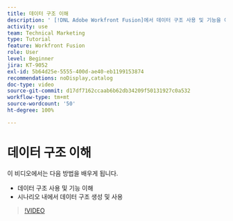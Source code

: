```yaml
---
title: 데이터 구조 이해
description: ' [!DNL Adobe Workfront Fusion]에서 데이터 구조 사용 및 기능을 이해하고, 시나리오 내에서 데이터 구조를 생성하고 사용하는 방법에 대해 알아봅니다.'
activity: use
team: Technical Marketing
type: Tutorial
feature: Workfront Fusion
role: User
level: Beginner
jira: KT-9052
exl-id: 5b64d25e-5555-400d-ae40-eb1199153874
recommendations: noDisplay,catalog
doc-type: video
source-git-commit: d17df7162ccaab6b62db34209f50131927c0a532
workflow-type: tm+mt
source-wordcount: '50'
ht-degree: 100%

---
```


# 데이터 구조 이해

이 비디오에서는 다음 방법을 배우게 됩니다.

* 데이터 구조 사용 및 기능 이해
* 시나리오 내에서 데이터 구조 생성 및 사용

>[!VIDEO](https://video.tv.adobe.com/v/335293/?quality=12&learn=on&enablevpops)
